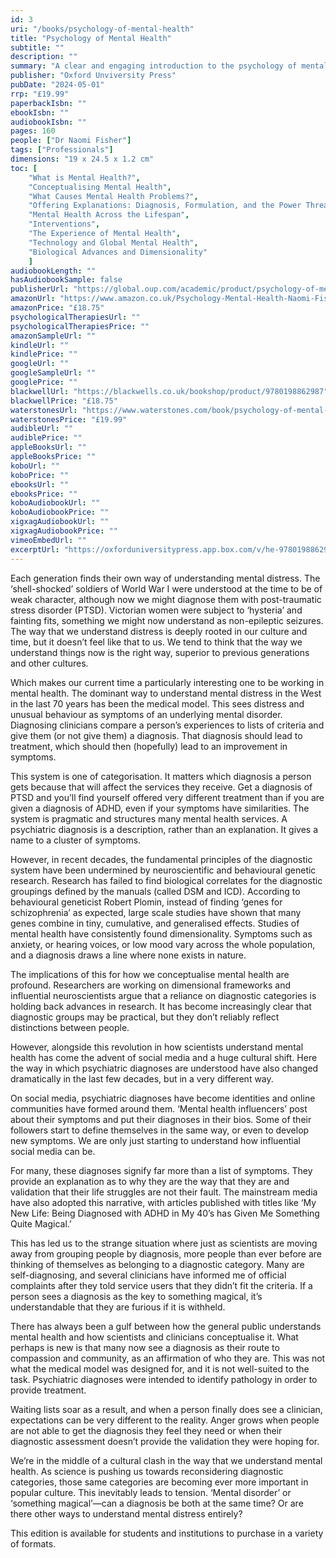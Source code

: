 ```yaml
---
id: 3
uri: "/books/psychology-of-mental-health"
title: "Psychology of Mental Health"
subtitle: ""
description: ""
summary: "A clear and engaging introduction to the psychology of mental health, which takes account of a range of perspectives and illustrates how psychologists work in the field today. Psychology of Mental Health will place our current understanding of mental health in context, both historically and culturally. It will discuss various models for understanding mental health, research on causes of mental health problems, and will introduce recent psychology-led alternatives to diagnosis."
publisher: "Oxford Unviversity Press"
pubDate: "2024-05-01"
rrp: "£19.99"
paperbackIsbn: ""
ebookIsbn: ""
audiobookIsbn: ""
pages: 160
people: ["Dr Naomi Fisher"]
tags: ["Professionals"]
dimensions: "19 x 24.5 x 1.2 cm"
toc: [
    "What is Mental Health?",
    "Conceptualising Mental Health",
    "What Causes Mental Health Problems?",
    "Offering Explanations: Diagnosis, Formulation, and the Power Threat Meaning Framework",
    "Mental Health Across the Lifespan",
    "Interventions",
    "The Experience of Mental Health",
    "Technology and Global Mental Health",
    "Biological Advances and Dimensionality"
    ]
audiobookLength: ""
hasAudiobookSample: false
publisherUrl: "https://global.oup.com/academic/product/psychology-of-mental-health-9780198862987"
amazonUrl: "https://www.amazon.co.uk/Psychology-Mental-Health-Naomi-Fisher/dp/0198862989/"
amazonPrice: "£18.75"
psychologicalTherapiesUrl: ""
psychologicalTherapiesPrice: ""
amazonSampleUrl: ""
kindleUrl: ""
kindlePrice: ""
googleUrl: ""
googleSampleUrl: ""
googlePrice: ""
blackwellUrl: "https://blackwells.co.uk/bookshop/product/9780198862987"
blackwellPrice: "£18.75"
waterstonesUrl: "https://www.waterstones.com/book/psychology-of-mental-health/naomi-fisher/9780198862987"
waterstonesPrice: "£19.99"
audibleUrl: ""
audiblePrice: ""
appleBooksUrl: ""
appleBooksPrice: ""
koboUrl: ""
koboPrice: ""
ebooksUrl: ""
ebooksPrice: ""
koboAudiobookUrl: ""
koboAudiobookPrice: ""
xigxagAudiobookUrl: ""
xigxagAudiobookPrice: ""
vimeoEmbedUrl: ""
excerptUrl: "https://oxforduniversitypress.app.box.com/v/he-9780198862987"
---
```


Each generation finds their own way of understanding mental distress. The ‘shell-shocked’ soldiers of World War I were understood at the time to be of weak character, although now we might diagnose them with post-traumatic stress disorder (PTSD). Victorian women were subject to ‘hysteria’ and fainting fits, something we might now understand as non-epileptic seizures. The way that we understand distress is deeply rooted in our culture and time, but it doesn’t feel like that to us. We tend to think that the way we understand things now is the right way, superior to previous generations and other cultures.

Which makes our current time a particularly interesting one to be working in mental health. The dominant way to understand mental distress in the West in the last 70 years has been the medical model. This sees distress and unusual behaviour as symptoms of an underlying mental disorder. Diagnosing clinicians compare a person’s experiences to lists of criteria and give them (or not give them) a diagnosis. That diagnosis should lead to treatment, which should then (hopefully) lead to an improvement in symptoms. 

This system is one of categorisation. It matters which diagnosis a person gets because that will affect the services they receive. Get a diagnosis of PTSD and you’ll find yourself offered very different treatment than if you are given a diagnosis of ADHD, even if your symptoms have similarities. The system is pragmatic and structures many mental health services. A psychiatric diagnosis is a description, rather than an explanation. It gives a name to a cluster of symptoms.

However, in recent decades, the fundamental principles of the diagnostic system have been undermined by neuroscientific and behavioural genetic research. Research has failed to find biological correlates for the diagnostic groupings defined by the manuals (called DSM and ICD). According to behavioural geneticist Robert Plomin, instead of finding ‘genes for schizophrenia’ as expected, large scale studies have shown that many genes combine in tiny, cumulative, and generalised effects. Studies of mental health have consistently found dimensionality. Symptoms such as anxiety, or hearing voices, or low mood vary across the whole population, and a diagnosis draws a line where none exists in nature.

The implications of this for how we conceptualise mental health are profound. Researchers are working on dimensional frameworks and influential neuroscientists argue that a reliance on diagnostic categories is holding back advances in research. It has become increasingly clear that diagnostic groups may be practical, but they don’t reliably reflect distinctions between people.

However, alongside this revolution in how scientists understand mental health has come the advent of social media and a huge cultural shift. Here the way in which psychiatric diagnoses are understood have also changed dramatically in the last few decades, but in a very different way.

On social media, psychiatric diagnoses have become identities and online communities have formed around them. ‘Mental health influencers’ post about their symptoms and put their diagnoses in their bios. Some of their followers start to define themselves in the same way, or even to develop new symptoms. We are only just starting to understand how influential social media can be.

For many, these diagnoses signify far more than a list of symptoms. They provide an explanation as to why they are the way that they are and validation that their life struggles are not their fault. The mainstream media have also adopted this narrative, with articles published with titles like ‘My New Life: Being Diagnosed with ADHD in My 40’s has Given Me Something Quite Magical.’

This has led us to the strange situation where just as scientists are moving away from grouping people by diagnosis, more people than ever before are thinking of themselves as belonging to a diagnostic category. Many are self-diagnosing, and several clinicians have informed me of official complaints after they told service users that they didn’t fit the criteria. If a person sees a diagnosis as the key to something magical, it’s understandable that they are furious if it is withheld.

There has always been a gulf between how the general public understands mental health and how scientists and clinicians conceptualise it. What perhaps is new is that many now see a diagnosis as their route to compassion and community, as an affirmation of who they are. This was not what the medical model was designed for, and it is not well-suited to the task. Psychiatric diagnoses were intended to identify pathology in order to provide treatment.   

Waiting lists soar as a result, and when a person finally does see a clinician, expectations can be very different to the reality. Anger grows when people are not able to get the diagnosis they feel they need or when their diagnostic assessment doesn’t provide the validation they were hoping for.

We’re in the middle of a cultural clash in the way that we understand mental health. As science is pushing us towards reconsidering diagnostic categories, those same categories are becoming ever more important in popular culture. This inevitably leads to tension. ‘Mental disorder’ or ‘something magical’—can a diagnosis be both at the same time? Or are there other ways to understand mental distress entirely?

This edition is available for students and institutions to purchase in a variety of formats.